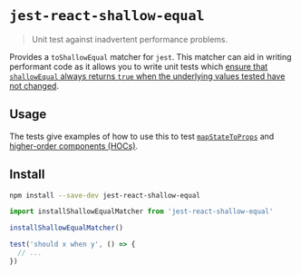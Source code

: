 # `jest-react-shallow-equal`
> Unit test against inadvertent performance problems.

Provides a `toShallowEqual` matcher for `jest`. This matcher can aid in writing performant code as it allows you to write unit tests which [ensure that `shallowEqual` always returns `true` when the underlying values tested have not changed](https://medium.com/@esamatti/react-js-pure-render-performance-anti-pattern-fb88c101332f).

## Usage

The tests give examples of how to use this to test [`mapStateToProps`](./src/__tests__/mapStateToProps.js) and [higher-order components (HOCs)](./src/__tests__/HOC.js).

## Install

```sh
npm install --save-dev jest-react-shallow-equal
```

```js
import installShallowEqualMatcher from 'jest-react-shallow-equal'

installShallowEqualMatcher()

test('should x when y', () => {
  // ...
})
```
